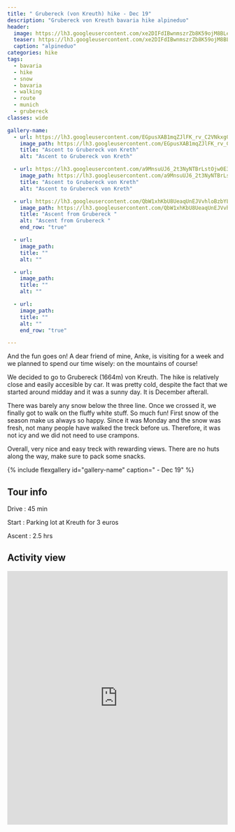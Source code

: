 ```yaml
---
title: " Grubereck (von Kreuth) hike - Dec 19"
description: "Grubereck von Kreuth bavaria hike alpineduo"
header:
  image: https://lh3.googleusercontent.com/xe2DIFdIBwnmszrZb8K59ojM8BLecj3DcPgz7MS5K1zqt8jBQcBRT870zQAvTap6XardvaD6lMdNJb-Mg0i6JWOu8P6tJ0A_40B5hkePfdSqp4LbYc1LiQNxn5ix8w36Iyn6ki_AbBJO6eZmDllcU34TD5rHKY-762zVg_EK9sVp6-0I0YCzQnick-efWhgOKkPgV-iczH33N-6FdrKH87OL8jThhYgaf3yvbG7OuUA-6AupnknZDCR4XwZnAr5bj053rUqq-g_rDFrYZ_4ZX_YgxcunlBTavCjVOw5vnOzyCUDRMtFiw6agfSG2213HxChMbHQpxBDctHZZnmyDq-3mh6P4e--3ebFlRV1EPhstYwz2_i9HBxcQdG3K23Xn7SR4qSOgXKRaiztyBg-IsBKxTHnZpokl2R5q1S_SmsuxxNlt5bb7UdWMs-IcCZn71h_N7KczUCqtajGEO5_j2OSKgej5V-At0G3D-CMjO_JUs8_WLwcYSLnFBNC_dgDA36KB_YHihrby2DKLzSZOgbGTHZpOjzbSQdViiXOi4lSOr0bh43o5ifgM-ZxfeviAnIMJwL9o83snqwUGWiGuqoAMd-uxfO4BQWyFriyDC63zVlWBVc5uaiXgtKKF-iZymTN0-Yl5VUFzyB-PRjDOtNXg7MXY-BNxI4nBxn5ybFCMXsx4uehJl5FL3rHtJl66uo6qlG3xpgbDCOu1PPPE96YTEkY1Qvg-LLy0oTaFreHDRLI=w952-h714-no
  teaser: https://lh3.googleusercontent.com/xe2DIFdIBwnmszrZb8K59ojM8BLecj3DcPgz7MS5K1zqt8jBQcBRT870zQAvTap6XardvaD6lMdNJb-Mg0i6JWOu8P6tJ0A_40B5hkePfdSqp4LbYc1LiQNxn5ix8w36Iyn6ki_AbBJO6eZmDllcU34TD5rHKY-762zVg_EK9sVp6-0I0YCzQnick-efWhgOKkPgV-iczH33N-6FdrKH87OL8jThhYgaf3yvbG7OuUA-6AupnknZDCR4XwZnAr5bj053rUqq-g_rDFrYZ_4ZX_YgxcunlBTavCjVOw5vnOzyCUDRMtFiw6agfSG2213HxChMbHQpxBDctHZZnmyDq-3mh6P4e--3ebFlRV1EPhstYwz2_i9HBxcQdG3K23Xn7SR4qSOgXKRaiztyBg-IsBKxTHnZpokl2R5q1S_SmsuxxNlt5bb7UdWMs-IcCZn71h_N7KczUCqtajGEO5_j2OSKgej5V-At0G3D-CMjO_JUs8_WLwcYSLnFBNC_dgDA36KB_YHihrby2DKLzSZOgbGTHZpOjzbSQdViiXOi4lSOr0bh43o5ifgM-ZxfeviAnIMJwL9o83snqwUGWiGuqoAMd-uxfO4BQWyFriyDC63zVlWBVc5uaiXgtKKF-iZymTN0-Yl5VUFzyB-PRjDOtNXg7MXY-BNxI4nBxn5ybFCMXsx4uehJl5FL3rHtJl66uo6qlG3xpgbDCOu1PPPE96YTEkY1Qvg-LLy0oTaFreHDRLI=w800-h300-no
  caption: "alpineduo"
categories: hike
tags: 
  - bavaria
  - hike 
  - snow 
  - bavaria 
  - walking 
  - route
  - munich 
  - grubereck 
classes: wide

gallery-name:
  - url: https://lh3.googleusercontent.com/EGpusXAB1mqZJlFK_rv_C2VNkxg080Oyfl-9yUo-mxAYSlIROiR-yc1PXQ9RuzpPh6h703qVOnn9hKrBZa0-6cIcltrXcKkTA7_1CSwOjez9uWP9Wz6h3FTh-36EOEwnFhtVeREuRyShlFsV-u7CzoN-IZ_FkcKGvESiZf_dJuQUflURDS815XCSDGwwgS9C06q4EDac7qtHV20ABx_VcjQKk4TqW8CxWjYFl9CzhCADuJ9Ovb3cGC0kdEWY6_gcY1_DaCsBJzXq0OQfWoXZtTBxiDiQd8RhanDSU7RsWhUZOBdiz5JzR09DgAmMT_UYrlZgazEBY5i1LSMa927x3BpaaV54qf0rebQy7kLGwP0fr2pd0MhtysWyjVjiEmVUYX6MaQoPcof-C2ppMCuXji1BwKNDSmzvz3QDzeb6eRZCswzjPX258XJIZ1zjjXS2dOmHq3RcsGcXeNyvBukws5x4XiT3U10N7a7kITJOzgl1_WE1FgDl3lMzBbj8c0DjL-Za74jPe_xyOjfQ7XvvIKEK_UbVVSe-6J0l5GH3dGZEnqsztmyr8qbTYmiciCFvqfN40zPeaOVy7iZWmq1QrzMiNed3r5ZWxNfZXJJP25C2goC69bdCGWOPF5oHketpjx5V7SclQNHkG44aBcihra9HIcVzIRGG9iTXjCbNLmXVok6zczCJQDno_AH69C03j9qneeGtmbQH5mWKmuF-M7IK10RR1eWCUAjQbl_Qjw4oAms=w726-h967-no
    image_path: https://lh3.googleusercontent.com/EGpusXAB1mqZJlFK_rv_C2VNkxg080Oyfl-9yUo-mxAYSlIROiR-yc1PXQ9RuzpPh6h703qVOnn9hKrBZa0-6cIcltrXcKkTA7_1CSwOjez9uWP9Wz6h3FTh-36EOEwnFhtVeREuRyShlFsV-u7CzoN-IZ_FkcKGvESiZf_dJuQUflURDS815XCSDGwwgS9C06q4EDac7qtHV20ABx_VcjQKk4TqW8CxWjYFl9CzhCADuJ9Ovb3cGC0kdEWY6_gcY1_DaCsBJzXq0OQfWoXZtTBxiDiQd8RhanDSU7RsWhUZOBdiz5JzR09DgAmMT_UYrlZgazEBY5i1LSMa927x3BpaaV54qf0rebQy7kLGwP0fr2pd0MhtysWyjVjiEmVUYX6MaQoPcof-C2ppMCuXji1BwKNDSmzvz3QDzeb6eRZCswzjPX258XJIZ1zjjXS2dOmHq3RcsGcXeNyvBukws5x4XiT3U10N7a7kITJOzgl1_WE1FgDl3lMzBbj8c0DjL-Za74jPe_xyOjfQ7XvvIKEK_UbVVSe-6J0l5GH3dGZEnqsztmyr8qbTYmiciCFvqfN40zPeaOVy7iZWmq1QrzMiNed3r5ZWxNfZXJJP25C2goC69bdCGWOPF5oHketpjx5V7SclQNHkG44aBcihra9HIcVzIRGG9iTXjCbNLmXVok6zczCJQDno_AH69C03j9qneeGtmbQH5mWKmuF-M7IK10RR1eWCUAjQbl_Qjw4oAms=w300-h400-no
    title: "Ascent to Grubereck von Kreth"
    alt: "Ascent to Grubereck von Kreth"

  - url: https://lh3.googleusercontent.com/a9MnsuUJ6_2t3NyNTBrLstOjw0E3_-VwKH3cXmWrt7yCn7Mte3WTootRV5vQnXPCJGoLWS9RaSpcatqcGES_RXD-pZyEdDK1OuWY1E1UzDV2YfuC026jU8d7pbP-m7HXtoXu3GY87tIfKBQq0dgBKeAnnzMPZq9jBe1knxToDI44ksqx0rn1QeWeIfpSiVpNfqhiImx3GeBAh8ongMWaUWARYPFnimao9E52q8wq7TpvYZrGAvILxTC618_9FiZH6V58a1HI_8JML46SZyavdBIRrQ4JPHHiKlJfoLKWUWUc5ayCtZH-by2spEnorvrhP9la-odz7F5C3fE1IKGI3a96vqu63unyS3-6ugbY4Q4PKBZYPteyjnGpQI-IeGBcdsBQKHvuQuaK-Klub_NSy-QkYj7IUqubqi7CqqWu0avQP3XeioNAAyqmdBMCaRzejJhrAzOeD1g_prpoWATsamQqN_F14_Wti2iiZ6dgVue_tHa4mx07N06wYNDqswohg8nX59QUYwvNBFNTbm8BJAE8nrCAAXBpH_cI2dF5iq-l4nn5N-RzuxpGppt2ZV4qfn6QJMGN5ofTnOX5gtEnZV7hBulq6c7k7b5Cj5VWgi_2rGNlqT2nKik_ROUentt3-LDYYpMc46S1xHSGN9yLfyvyvQK6iwEce10FTvS_kjjDYVbY6csqbu4R1GK9zBLLi2vGo-9rKqsMn8b02dLFggr4stnrR1vu63y24KW_91pDbko=w952-h714-no
    image_path: https://lh3.googleusercontent.com/a9MnsuUJ6_2t3NyNTBrLstOjw0E3_-VwKH3cXmWrt7yCn7Mte3WTootRV5vQnXPCJGoLWS9RaSpcatqcGES_RXD-pZyEdDK1OuWY1E1UzDV2YfuC026jU8d7pbP-m7HXtoXu3GY87tIfKBQq0dgBKeAnnzMPZq9jBe1knxToDI44ksqx0rn1QeWeIfpSiVpNfqhiImx3GeBAh8ongMWaUWARYPFnimao9E52q8wq7TpvYZrGAvILxTC618_9FiZH6V58a1HI_8JML46SZyavdBIRrQ4JPHHiKlJfoLKWUWUc5ayCtZH-by2spEnorvrhP9la-odz7F5C3fE1IKGI3a96vqu63unyS3-6ugbY4Q4PKBZYPteyjnGpQI-IeGBcdsBQKHvuQuaK-Klub_NSy-QkYj7IUqubqi7CqqWu0avQP3XeioNAAyqmdBMCaRzejJhrAzOeD1g_prpoWATsamQqN_F14_Wti2iiZ6dgVue_tHa4mx07N06wYNDqswohg8nX59QUYwvNBFNTbm8BJAE8nrCAAXBpH_cI2dF5iq-l4nn5N-RzuxpGppt2ZV4qfn6QJMGN5ofTnOX5gtEnZV7hBulq6c7k7b5Cj5VWgi_2rGNlqT2nKik_ROUentt3-LDYYpMc46S1xHSGN9yLfyvyvQK6iwEce10FTvS_kjjDYVbY6csqbu4R1GK9zBLLi2vGo-9rKqsMn8b02dLFggr4stnrR1vu63y24KW_91pDbko=w400-h300-no
    title: "Ascent to Grubereck von Kreth"
    alt: "Ascent to Grubereck von Kreth"

  - url: https://lh3.googleusercontent.com/QbW1xhKbU8UeaqUnEJVvhloBzbYLwQBlxe40whTNwbw8dKhQnOQUZjEa-0U33KVcYFkbAguV35akqR-yNd1Aymk_dQVPSNjBkvjv0g9DMj3lw1cRw4g3fdsBi3CiHp4SYKzPx6r0ojNLhWBtZdE6suhpgU_oS3uFMjLIDn6YV9pPkwLIRJRd08cvT-sIhQ7QqBULGMxpU1H7dajytpmRBKw4O2wd_dtB3lq3NWIvSKXeQhE-9R_VqVgMnETwei1i_rcWQUg4Z6Xz4AXWMEIadIlkAPLVgNkjPdnZHvzqL3NBs0YEjmAJmnmfZqGvWa6pL_vnn4e7n286caX9MtPc7Phx0ptSqUJPF2JSJKixQ7BDb_quKS2ycYKfb2dLf6voxpSh9eroNcElzu-3le2PpxJE_KWDqBI5zp2qvDnMdXDBPtp_a3OkDXGuEqpxrFGDPtK1Y2wPXTG5G8bZX8D5FaiYhh8AdzSBrieQUO29F_UQbk97JYCAi1cz19wRx1Db8PF4yVhZy-7lccBrStuXN3CFY96Er4Fz1uX5hxEGDRmvhDH61Nlsf9vTO6Xv845aedqoqiXpdAvKA2Bpipw8WWBHzptp2dKx-_L3NMWb5ChgrEbuZOSKab2PZbh_7TfjZz9XS2j9-PwlLIOM6GipUnK3-JwB_FZWxg1OSYm3nmUaqng5k0FhdiZjtdTWOUE44J7tq0E2A9RV-YnYlvpe1I0v3I0hw_ihDFoERSVkpl2YDp0=w952-h714-no
    image_path: https://lh3.googleusercontent.com/QbW1xhKbU8UeaqUnEJVvhloBzbYLwQBlxe40whTNwbw8dKhQnOQUZjEa-0U33KVcYFkbAguV35akqR-yNd1Aymk_dQVPSNjBkvjv0g9DMj3lw1cRw4g3fdsBi3CiHp4SYKzPx6r0ojNLhWBtZdE6suhpgU_oS3uFMjLIDn6YV9pPkwLIRJRd08cvT-sIhQ7QqBULGMxpU1H7dajytpmRBKw4O2wd_dtB3lq3NWIvSKXeQhE-9R_VqVgMnETwei1i_rcWQUg4Z6Xz4AXWMEIadIlkAPLVgNkjPdnZHvzqL3NBs0YEjmAJmnmfZqGvWa6pL_vnn4e7n286caX9MtPc7Phx0ptSqUJPF2JSJKixQ7BDb_quKS2ycYKfb2dLf6voxpSh9eroNcElzu-3le2PpxJE_KWDqBI5zp2qvDnMdXDBPtp_a3OkDXGuEqpxrFGDPtK1Y2wPXTG5G8bZX8D5FaiYhh8AdzSBrieQUO29F_UQbk97JYCAi1cz19wRx1Db8PF4yVhZy-7lccBrStuXN3CFY96Er4Fz1uX5hxEGDRmvhDH61Nlsf9vTO6Xv845aedqoqiXpdAvKA2Bpipw8WWBHzptp2dKx-_L3NMWb5ChgrEbuZOSKab2PZbh_7TfjZz9XS2j9-PwlLIOM6GipUnK3-JwB_FZWxg1OSYm3nmUaqng5k0FhdiZjtdTWOUE44J7tq0E2A9RV-YnYlvpe1I0v3I0hw_ihDFoERSVkpl2YDp0=w400-h300-no
    title: "Ascent from Grubereck "
    alt: "Ascent from Grubereck "
    end_row: "true"

  - url: 
    image_path: 
    title: ""
    alt: ""

  - url: 
    image_path: 
    title: ""
    alt: ""

  - url: 
    image_path: 
    title: ""
    alt: ""
    end_row: "true"

---
```


And the fun goes on! A dear friend of mine, Anke, is visiting for a week and we planned to spend our time wisely: on the mountains of course!

We decided to go to Grubereck (1664m) von Kreuth. The hike is relatively close and easily accesible by car. It was pretty cold, despite the fact that we started around midday and it was a sunny day. It is December afterall. 

There was barely any snow below the three line. Once we crossed it, we finally got to walk on the fluffy white stuff. So much fun! First snow of the season make us always so happy. Since it was Monday and the snow was fresh, not many people have walked the treck before us. Therefore, it was not icy and we did not need to use crampons. 

Overall, very nice and easy treck with rewarding views. There are no huts along the way, make sure to pack some snacks. 
 
{% include flexgallery id="gallery-name" caption=" - Dec 19" %}

## Tour info

Drive
: 45 min

Start
: Parking lot at Kreuth for 3 euros

Ascent
: 2.5 hrs

## Activity view

<iframe src="https://www.komoot.com/tour/105310204/embed?profile=1" width="100%" height="580" frameborder="0" scrolling="no"></iframe>
